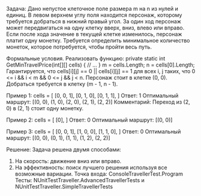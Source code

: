 Задача:
Дано непустое клеточное поле размера m на n из нулей и единиц. В левом верхнем углу поля находится персонаж, которому требуется добраться в нижний правый угол. За один ход персонаж может передвигаться на одну клетку вверх, вниз, влево или вправо. Если после хода значение в текущей клетке изменилось, персонаж платит одну монетку. Требуется определить минимальное количество монеток, которое потребуется, чтобы пройти весь путь.

Формальные условия. Реализовать функцию:
private static int GetMinTravelPrice(int[][] cells)
{
    // ...
}
m = cells.Length;
n = cells[0].Length;
Гарантируется, что cells[i][j] == 0 || cells[i][j] == 1 для всех i, j таких, что 0 <= i && i < m && 0 <= j && j < n. Персонаж стоит в клетке (0, 0). Добраться требуется в клетку (m - 1, n - 1).


Пример 1:
cells = [
  [0, 0, 1],
  [0, 1, 0],
  [0, 1, 1],
]
Ответ: 1
Оптимальный маршрут: [(0, 0), (1, 0), (2, 0), (2, 1), (2, 2)]
Комментарий: Переход из (2, 0) в (2, 1) стоит одну монетку.

Пример 2:
cells = [
  [0],
]
Ответ: 0
Оптимальный маршрут: [(0, 0)]

Пример 3:
cells = [
  [0, 0, 1],
  [1, 0, 0],
  [1, 1, 0],
]
Ответ: 0
Оптимальный маршрут: [(0, 0), (0, 1), (1, 1), (1, 2), (2, 2)]


Решение: 
Задача решена двумя способами:
1. На скорость: движение вниз или вправо.
2. На эффективность: поиск лучшего решения используя все возможные вариации.
Точка входа: ConsoleTravellerTest.Program
Тесты: NUnitTestTraveller.AdvancedTravellerTests и NUnitTestTraveller.SimpleTravellerTests
